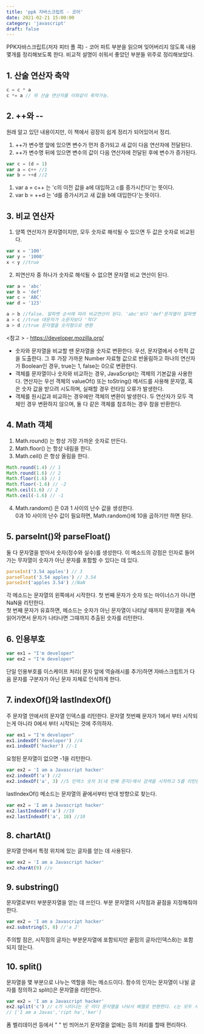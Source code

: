 ```yaml
---
title: 'ppk 자바스크립트 - 코어'
date: 2021-02-21 15:00:00
category: 'javascript'
draft: false
---
```


PPK자바스크립트(저자 피터 폴 콕) - 코어 파트 부분을 읽으며 잊어버리지 않도록 내용 몇개를 정리해보도록 한다.
비교적 설명이 쉬워서 좋았던 부분들 위주로 정리해보았다.

## 1. 산술 연산자 축약

```js
c = c * a
c *= a // 위 산술 연산자를 이와같이 축약가능.
```

## 2. ++와 --

원래 알고 있던 내용이지만, 이 책에서 굉장히 쉽게 정리가 되어있어서 정리.<br/>

1. ++가 변수명 앞에 있으면 변수가 먼저 증가되고 새 값이 다음 연산자에 전달된다.
2. ++가 변수명 뒤에 있으면 변수의 값이 다음 연산자에 전달된 후에 변수가 증가된다.

```js
var c = (d = 1)
var a = c++ //1
var b = ++d //2
```

1. var a = c++ 는 'c의 이전 값을 a에 대입하고 c를 증가시킨다'는 뜻이다.
2. var b = ++d 는 'd를 증가시키고 새 값을 b에 대입한다'는 뜻이다.

## 3. 비교 연산자

1. 양쪽 연산자가 문자열이지만, 모두 숫자로 해석될 수 있으면 두 값은 숫자로 비교된다.

```js
var x = '100'
var y = '1000'
x < y //true
```

2. 피연산자 중 하나가 숫자로 해석될 수 없으면 문자열 비교 연산이 된다.

```js
var a = 'abc'
var b = 'def'
var c = 'ABC'
var d = '123'

a > b //false. 알파벳 순서에 따라 비교연산이 된다. 'abc'보다 'def'문자열이 알파벳 순서상 뒤로 오므로, false
a > c //true 대문자가 소문자보다 '작다'
a > d //true 문자열을 숫자형으로 변환
```

<참고 > - https://developer.mozilla.org/<br/>

- 숫자와 문자열을 비교할 땐 문자열을 숫자로 변환한다. 우선, 문자열에서 수학적 값을 도출한다. 그 후 가장 가까운 Number 자료형 값으로 반올림하고
  하나의 연산자가 Boolean인 경우, true는 1, false는 0으로 변환한다.<br/>
- 객체를 문자열이나 숫자와 비교하는 경우, JavaScript는 객체의 기본값을 사용한다. 연산자는 우선 객체의 valueOf() 또는 toString() 메서드를 사용해 문자열, 혹은 숫자 값을 받으려 시도하며, 실패할 경우 런타임 오류가 발생한다.<br/>
- 객체를 원시값과 비교하는 경우에만 객체의 변환이 발생한다. 두 연산자가 모두 객체인 경우 변환하지 않으며, 둘 다 같은 객체를 참조하는 경우 참을 반환한다.

## 4. Math 객체

1. Math.round() 는 항상 가장 가까운 숫자로 만든다.
2. Math.floor() 는 항상 내림을 한다.
3. Math.ceil() 은 항상 올림을 한다.

```js
Math.round(1.4) // 1
Math.round(1.6) // 2
Math.floor(1.6) // 1
Math.floor(-1.6) // -2
Math.ceil(1.6) // 2
Math.ceil(-1.6) // -1
```

4. Math.random() 은 0과 1 사이의 난수 값을 생성한다. <br/>
   0과 10 사이의 난수 값이 필요하면, Math.random()에 10을 곱하기만 하면 된다.

## 5. parseInt()와 parseFloat()

둘 다 문자열을 받아서 숫자(정수와 실수)를 생성한다. 이 메소드의 강점은 인자로 들어가는 무자열이 숫자가 아닌 문자를 포함할 수 있다는 데 있다.

```js
parseInt('3.54 apples') // 3
parseFloat('3.54 apples') // 3.54
parseInt('apples 3.54') //NaN
```

각 메소드는 문자열의 왼쪽에서 시작한다. 첫 번째 문자가 숫자 또는 마이너스가 아니면 NaN을 리턴한다. <br/>
첫 번째 문자가 유효하면, 메소드는 숫자가 아닌 문자열이 나타날 때까지 문자열을 계속 읽어가면서 문자가 나타나면 그때까지 추출된 숫자를 리턴한다.

## 6. 인용부호

```js
var ex1 = "I'm developer"
var ex2 = "I'm developer"
```

단일 인용부호를 이스케이프 처리( 문자 앞에 역슬래시를 추가)하면 자바스크립트가 다음 문자를 구분자가 아닌 문자 자체로 인식하게 한다.

## 7. indexOf()와 lastIndexOf()

주 문자열 안에서의 문자열 인덱스를 리턴한다. 문자열 첫번째 문자가 1에서 부터 시작되는게 아니라 0에서 부터 시작되는 것에 주의하자.

```js
var ex1 = "I'm developer"
ex1.indexOf('developer') //4
ex1.indexOf('hacker') //-1
```

요청된 문자열이 없으면 -1을 리턴한다.

```js
var ex2 = 'I am a Javascript hacker'
ex2.indexOf('a') //2
ex2.indexOf('a', 3) //5 인덱스 숫자 3(네 번째 문자)에서 검색을 시작하고 5를 리턴한다.
```

lastIndexOf() 메소드는 문자열의 끝에서부터 반대 방향으로 찾는다.

```js
var ex2 = 'I am a Javascript hacker'
ex2.lastIndexOf('a') //19
ex2.lastIndexOf('a', 18) //10
```

## 8. chartAt()

문자열 안에서 특정 위치에 있는 글자를 얻는 데 사용된다.

```js
var ex2 = 'I am a Javascript hacker'
ex2.charAt(9) //v
```

## 9. substring()

문자열로부터 부분문자열을 얻는 데 쓰인다. 부분 문자열의 시작점과 끝점을 지정해줘야한다.

```js
var ex2 = 'I am a Javascript hacker'
ex2.substring(5, 8) //'a J'
```

주의할 점은, 시작점의 글자는 부분문자열에 포함되지만 끝점의 글자(인덱스8)는 포함되지 않는다.

## 10. split()

문자열을 몇 부분으로 나누는 역할을 하는 메소드이다. 함수의 인자는 문자열이 나뉠 글자를 정의하고 split()은 문자열을 리턴한다.

```js
var ex2 = 'I am a Javascript hacker'
ex2.split('c') // c가 나타나는 곳 마다 문자열을 나눠서 배열로 반환한다. c는 모두 사라진다.
// ['I am a Javas','ript ha','ker']
```

폼 벨리데이션 등에서 " " 빈 띄어쓰기 문자열을 없애는 등의 처리를 할때 편리하다.

<br/><br/><br/>
